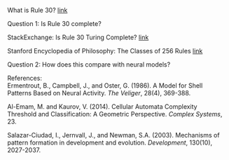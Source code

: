 What is Rule 30? [link](https://en.wikipedia.org/wiki/Rule_30)

Question 1:
Is Rule 30 complete? 

StackExchange: Is Rule 30 Turing Complete? [link](https://math.stackexchange.com/questions/4106673/is-rule-30-turing-complete#:~:text=The%20gold%20standard%20for%20proving%20something%20Turing%20complete,any%20TC%20system%20can%20emulate%20Rule%2030%20trivially.)   

Stanford Encyclopedia of Philosophy: The Classes of 256 Rules [link](https://plato.stanford.edu/entries/cellular-automata/#Clas256Rule)

Question 2:
How does this compare with neural models?

References:   
Ermentrout, B., Campbell, J., and Oster, G. (1986). A Model for Shell Patterns Based on Neural Activity. _The Veliger_, 28(4), 369-388.

Al-Emam, M. and Kaurov, V. (2014). Cellular Automata Complexity Threshold and Classification: A Geometric Perspective. _Complex Systems_, 23.

Salazar-Ciudad, I., Jernvall, J., and Newman, S.A. (2003). Mechanisms of pattern formation in development and evolution. _Development_, 130(10), 2027-2037.
